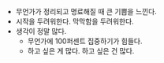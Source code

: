 - 무언가가 정리되고 명료해질 때 큰 기쁨을 느낀다.
- 시작을 두려워한다. 막막함을 두려워한다.
- 생각이 정말 많다.
	- 무언가에 100퍼센트 집중하기가 힘들다. 
	- 하고 싶은 게 많다. 하고 싶은 건 많다.